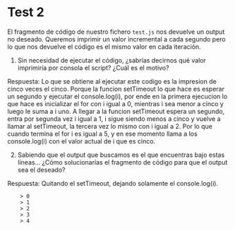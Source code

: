 # Test 2

El fragmento de código de nuestro fichero `test.js` nos devuelve un output no 
deseado. Queremos imprimir un valor incremental a cada segundo pero lo que 
nos devuelve el código es el mismo valor en cada iteración. 

1. Sin necesidad de ejecutar el código, ¿sabrías decirnos qué valor imprimiría
 por consola el script? ¿Cuál es el motivo?

Respuesta:
Lo que se obtiene al ejecutar este codigo es la impresion de cinco veces el cinco. Porque la funcion setTimeout lo que hace es esperar un segundo y ejecutar el console.log(i),
por ende en la primera ejecucion lo que hace es inicializar el for con i igual a 0, mientras i sea menor a cinco y luego le suma a i uno. A llegar a la funcion setTimeout espera un segundo, 
entra por segunda vez i igual a 1, i sigue siendo menos a cinco y vuelve a llamar al setTimeout, la tercera vez lo mismo con i igual a 2. Por lo que cuando termina el for i es igual a 5,
y en ese momento llama a los console.log(i) con el valor actual de i que es cinco.

2. Sabiendo que el output que buscamos es el que encuentras bajo estas líneas… 
¿Cómo solucionarías el fragmento de código para que el output sea el deseado?

Respuesta:
Quitando el setTimeout, dejando solamente el console.log(i).

```
    > 0
    > 1
    > 2
    > 3
    > 4
```